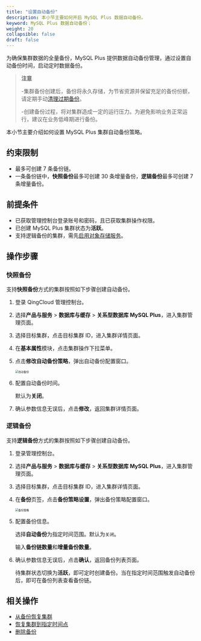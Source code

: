 ```yaml
---
title: "设置自动备份"
description: 本小节主要如何开启 MySQL Plus 数据自动备份。 
keyword: MySQL Plus 数据自动备份；
weight: 20
collapsible: false
draft: false
---
```




为确保集群数据的全量备份，MySQL Plus 提供数据自动备份管理，通过设置自动备份时间，启动定时数据备份。

> **注意**
> 
> -集群备份创建后，备份将永久存储，为节省资源并保留充足的备份份额，请定期手动[清理过期备份](../delete_backup)。
> 
> -创建备份过程，将对集群造成一定的运行压力。为避免影响业务正常运行，建议在业务低峰期进行备份。

本小节主要介绍如何设置 MySQL Plus 集群自动备份策略。

## 约束限制

- 最多可创建 7 条备份链。
- 一条备份链中，**快照备份**最多可创建 30 条增量备份，**逻辑备份**最多可创建 7 条增量备份。

## 前提条件

- 已获取管理控制台登录账号和密码，且已获取集群操作权限。
- 已创建 MySQL Plus 集群状态为**活跃**。
- 支持逻辑备份的集群，需先[启用对象存储服务](../logical_backup_storage)。

## 操作步骤

### 快照备份

支持**快照备份**方式的集群按照如下步骤创建自动备份。

1. 登录 QingCloud 管理控制台。
2. 选择**产品与服务** > **数据库与缓存** > **关系型数据库 MySQL Plus**，进入集群管理页面。
3. 选择目标集群，点击目标集群 ID，进入集群详情页面。  
4. 在**基本属性**模块，点击集群操作下拉菜单。
5. 点击**修改自动备份策略**，弹出自动备份配置窗口。

   <img src="../../../_images/backup_auto.png" alt="自动备份" style="zoom:50%;" />
   
6. 配置自动备份时间。

   默认为**关闭**。

7. 确认参数信息无误后，点击**修改**，返回集群详情页面。

### 逻辑备份

支持**逻辑备份**方式的集群按照如下步骤创建自动备份。

1. 登录管理控制台。
2. 选择**产品与服务** > **数据库与缓存** > **关系型数据库 MySQL Plus**，进入集群管理页面。
3. 选择目标集群，点击目标集群 ID，进入集群详情页面。  
4. 在**备份**页签，点击**备份策略设置**，弹出备份策略配置窗口。

   <img src="../../../_images/auto_backup_1.png" alt="备份策略" style="zoom:50%;" />

5. 配置备份信息。

    选择**自动备份**为指定时间范围。默认为`关闭`。

    输入**备份链数量**和**增量备份数量**。

6. 确认参数信息无误后，点击**确认**，返回备份列表页面。

   待集群状态切换为**活跃**，即可定时创建备份。当在指定时间范围触发自动备份后，即可在备份列表查看备份链。

## 相关操作

- [从备份恢复集群](../restore_from_backup)
- [恢复集群到指定时间点](../restore_point_in_time)
- [删除备份](../delete_backup)
